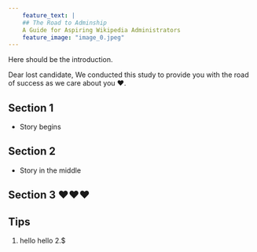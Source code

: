 ```yaml
---
    feature_text: |
    ## The Road to Adminship
    A Guide for Aspiring Wikipedia Administrators 
    feature_image: "image_0.jpeg"
---
```


Here should be the introduction. 

Dear lost candidate, 
We conducted this study to provide you with the road of success as we care about you ❤️. 

## Section 1 

- Story begins 



## Section 2 

- Story in the middle 

## Section 3 ❤️❤️❤️


## Tips

1. hello hello
2.$ 
